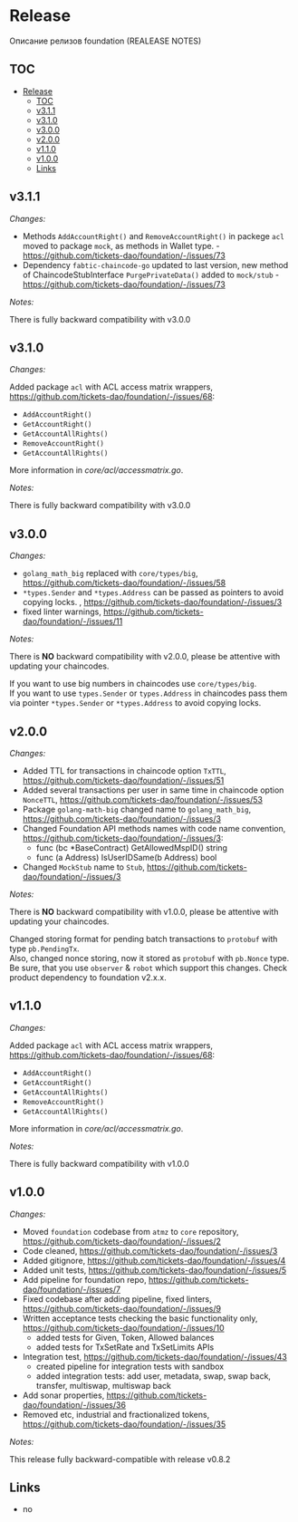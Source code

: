 # Release

Описание релизов foundation (REALEASE NOTES)

## TOC

- [Release](#release)
  - [TOC](#toc)
  - [v3.1.1](#v311)
  - [v3.1.0](#v310)
  - [v3.0.0](#v300)
  - [v2.0.0](#v200)
  - [v1.1.0](#v110)
  - [v1.0.0](#v100)
  - [Links](#links)

## v3.1.1

_Changes:_

* Methods `AddAccountRight()` and `RemoveAccountRight()` in packege `acl` moved to package `mock`, as methods in Wallet type. - https://github.com/tickets-dao/foundation/-/issues/73
* Dependency `fabtic-chaincode-go` updated to last version, new method of ChaincodeStubInterface `PurgePrivateData()` added to `mock/stub` - https://github.com/tickets-dao/foundation/-/issues/73

_Notes:_

There is fully backward compatibility with v3.0.0


## v3.1.0

_Changes:_

Added package `acl` with ACL access matrix wrappers, https://github.com/tickets-dao/foundation/-/issues/68:  
  * `AddAccountRight()`
  * `GetAccountRight()`
  * `GetAccountAllRights()`
  * `RemoveAccountRight()`
  * `GetAccountAllRights()`

More information in _core/acl/accessmatrix.go_.

_Notes:_

There is fully backward compatibility with v3.0.0

## v3.0.0

_Changes:_
- `golang_math_big` replaced with `core/types/big`, https://github.com/tickets-dao/foundation/-/issues/58
- `*types.Sender` and `*types.Address` can be passed as pointers to avoid copying locks.
  , https://github.com/tickets-dao/foundation/-/issues/3
- fixed linter warnings, https://github.com/tickets-dao/foundation/-/issues/11

_Notes:_

There is **NO** backward compatibility with v2.0.0, please be attentive with updating your chaincodes.

If you want to use big numbers in chaincodes use `core/types/big`.  
If you want to use `types.Sender` or `types.Address` in chaincodes pass them via pointer `*types.Sender` or `*types.Address` to avoid copying locks. 

## v2.0.0

_Changes:_

- Added TTL for transactions in chaincode option `TxTTL`, https://github.com/tickets-dao/foundation/-/issues/51
- Added several transactions per user in same time in chaincode option `NonceTTL`, https://github.com/tickets-dao/foundation/-/issues/53
- Package `golang-math-big` changed name to `golang_math_big`, https://github.com/tickets-dao/foundation/-/issues/3
- Changed Foundation API methods names with code name convention, https://github.com/tickets-dao/foundation/-/issues/3:
    * func (bc *BaseContract) GetAllowedMspID() string
    * func (a Address) IsUserIDSame(b Address) bool
- Changed `MockStub` name to `Stub`, https://github.com/tickets-dao/foundation/-/issues/3

_Notes:_

There is **NO** backward compatibility with v1.0.0, please be attentive with updating your chaincodes.

Changed storing format for pending batch transactions to `protobuf` with type `pb.PendingTx`.  
Also, changed nonce storing, now it stored as `protobuf` with `pb.Nonce` type.
Be sure, that you use `observer` & `robot` which support this changes. Check product dependency to foundation v2.x.x.

## v1.1.0

_Changes:_

Added package `acl` with ACL access matrix wrappers, https://github.com/tickets-dao/foundation/-/issues/68:  
  * `AddAccountRight()`
  * `GetAccountRight()`
  * `GetAccountAllRights()`
  * `RemoveAccountRight()`
  * `GetAccountAllRights()`

More information in _core/acl/accessmatrix.go_.

_Notes:_

There is fully backward compatibility with v1.0.0

## v1.0.0

_Changes:_

  - Moved `foundation` codebase from `atmz` to `core` repository, https://github.com/tickets-dao/foundation/-/issues/2
  - Code cleaned, https://github.com/tickets-dao/foundation/-/issues/3
  - Added gitignore, https://github.com/tickets-dao/foundation/-/issues/4
  - Added unit tests, https://github.com/tickets-dao/foundation/-/issues/5
  - Add pipeline for foundation repo, https://github.com/tickets-dao/foundation/-/issues/7
  - Fixed codebase after adding pipeline, fixed linters, https://github.com/tickets-dao/foundation/-/issues/9
  - Written acceptance tests checking the basic functionality only, https://github.com/tickets-dao/foundation/-/issues/10
    - added tests for Given, Token, Allowed balances
    - added tests for TxSetRate and TxSetLimits APIs
  - Integration test, https://github.com/tickets-dao/foundation/-/issues/43
    - created pipeline for integration tests with sandbox
    - added integration tests: add user, metadata, swap, swap back, transfer, multiswap, multiswap back
  - Add sonar properties, https://github.com/tickets-dao/foundation/-/issues/36
  - Removed etc, industrial and fractionalized tokens, https://github.com/tickets-dao/foundation/-/issues/35

_Notes:_

This release fully backward-compatible with release v0.8.2 

## Links

* no